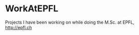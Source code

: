 WorkAtEPFL
==========

Projects I have been working on while doing the M.Sc. at EPFL, http://epfl.ch
